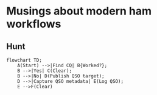 # Musings about modern ham workflows

## Hunt

```mermaid
flowchart TD;
    A(Start) -->|Find CQ| B{Worked?};
    B -->|Yes| C(Clear);
    B -->|No| D(Publish QSO target);
    D -->|Capture QSO metadata| E(Log QSO);
    E -->F(Clear)
```
